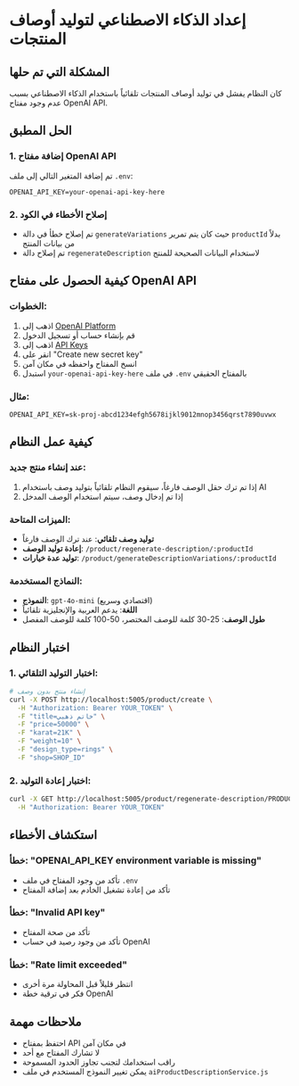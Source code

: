 # إعداد الذكاء الاصطناعي لتوليد أوصاف المنتجات

## المشكلة التي تم حلها
كان النظام يفشل في توليد أوصاف المنتجات تلقائياً باستخدام الذكاء الاصطناعي بسبب عدم وجود مفتاح OpenAI API.

## الحل المطبق

### 1. إضافة مفتاح OpenAI API
تم إضافة المتغير التالي إلى ملف `.env`:
```
OPENAI_API_KEY=your-openai-api-key-here
```

### 2. إصلاح الأخطاء في الكود
- تم إصلاح خطأ في دالة `generateVariations` حيث كان يتم تمرير `productId` بدلاً من بيانات المنتج
- تم إصلاح دالة `regenerateDescription` لاستخدام البيانات الصحيحة للمنتج

## كيفية الحصول على مفتاح OpenAI API

### الخطوات:
1. اذهب إلى [OpenAI Platform](https://platform.openai.com/)
2. قم بإنشاء حساب أو تسجيل الدخول
3. اذهب إلى [API Keys](https://platform.openai.com/api-keys)
4. انقر على "Create new secret key"
5. انسخ المفتاح واحفظه في مكان آمن
6. استبدل `your-openai-api-key-here` في ملف `.env` بالمفتاح الحقيقي

### مثال:
```
OPENAI_API_KEY=sk-proj-abcd1234efgh5678ijkl9012mnop3456qrst7890uvwx
```

## كيفية عمل النظام

### عند إنشاء منتج جديد:
1. إذا تم ترك حقل الوصف فارغاً، سيقوم النظام تلقائياً بتوليد وصف باستخدام AI
2. إذا تم إدخال وصف، سيتم استخدام الوصف المدخل

### الميزات المتاحة:
- **توليد وصف تلقائي**: عند ترك الوصف فارغاً
- **إعادة توليد الوصف**: `/product/regenerate-description/:productId`
- **توليد عدة خيارات**: `/product/generateDescriptionVariations/:productId`

### النماذج المستخدمة:
- **النموذج**: `gpt-4o-mini` (اقتصادي وسريع)
- **اللغة**: يدعم العربية والإنجليزية تلقائياً
- **طول الوصف**: 25-30 كلمة للوصف المختصر، 50-100 كلمة للوصف المفصل

## اختبار النظام

### 1. اختبار التوليد التلقائي:
```bash
# إنشاء منتج بدون وصف
curl -X POST http://localhost:5005/product/create \
  -H "Authorization: Bearer YOUR_TOKEN" \
  -F "title=خاتم ذهبي" \
  -F "price=50000" \
  -F "karat=21K" \
  -F "weight=10" \
  -F "design_type=rings" \
  -F "shop=SHOP_ID"
```

### 2. اختبار إعادة التوليد:
```bash
curl -X GET http://localhost:5005/product/regenerate-description/PRODUCT_ID \
  -H "Authorization: Bearer YOUR_TOKEN"
```

## استكشاف الأخطاء

### خطأ: "OPENAI_API_KEY environment variable is missing"
- تأكد من وجود المفتاح في ملف `.env`
- تأكد من إعادة تشغيل الخادم بعد إضافة المفتاح

### خطأ: "Invalid API key"
- تأكد من صحة المفتاح
- تأكد من وجود رصيد في حساب OpenAI

### خطأ: "Rate limit exceeded"
- انتظر قليلاً قبل المحاولة مرة أخرى
- فكر في ترقية خطة OpenAI

## ملاحظات مهمة
- احتفظ بمفتاح API في مكان آمن
- لا تشارك المفتاح مع أحد
- راقب استخدامك لتجنب تجاوز الحدود المسموحة
- يمكن تغيير النموذج المستخدم في ملف `aiProductDescriptionService.js`
